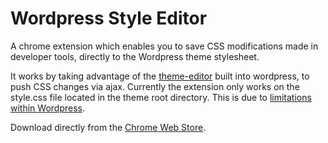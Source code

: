 
Wordpress Style Editor
=========================================

A chrome extension which enables you to save CSS modifications 
made in developer tools, directly to the Wordpress theme stylesheet.

It works by taking advantage of the <a href="http://codex.wordpress.org/Editing_Files#Using_the_Theme_Editor_and_Plugin_Editor">theme-editor</a> built into wordpress, to 
push CSS changes via ajax. Currently the extension only works on the style.css file located in the theme root directory. 
This is due to <a href="http://core.trac.wordpress.org/ticket/6531">limitations within Wordpress<a/>.

Download directly from the <a href="https://chrome.google.com/webstore/detail/wordpress-style-editor/bgdpllcnhcmpfcheafdhimpklhjoommn?hl=en-US&gl=US" target="_blank">Chrome Web Store</a>.
